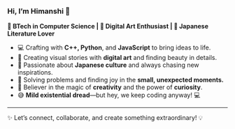 ### Hi, I’m **Himanshi** 👋

**🚀 BTech in Computer Science | 🎨 Digital Art Enthusiast | 🌸 Japanese Literature Lover**

- 💻 Crafting with **C++, Python**, and **JavaScript** to bring ideas to life.
- 🎨 Creating visual stories with **digital art** and finding beauty in details.
- 🎌 Passionate about **Japanese culture** and always chasing new inspirations.
- 🧩 Solving problems and finding joy in the **small, unexpected moments.**
- 🌟 Believer in the magic of **creativity** and the power of **curiosity**.
- 😅 **Mild existential dread**—but hey, we keep coding anyway! 💻

---

✨ Let’s connect, collaborate, and create something extraordinary! 💡
